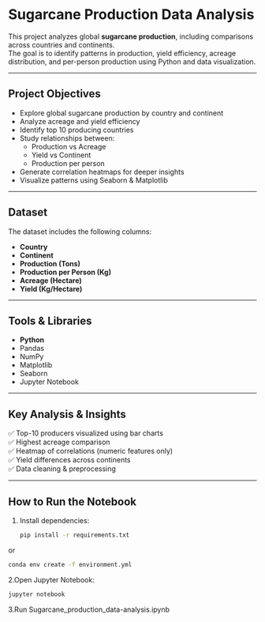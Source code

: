 #  Sugarcane Production Data Analysis

This project analyzes global **sugarcane production**, including comparisons across countries and continents.  
The goal is to identify patterns in production, yield efficiency, acreage distribution, and per-person production using Python and data visualization.

---

##  Project Objectives
- Explore global sugarcane production by country and continent  
- Analyze acreage and yield efficiency  
- Identify top 10 producing countries  
- Study relationships between:
  - Production vs Acreage  
  - Yield vs Continent  
  - Production per person  
- Generate correlation heatmaps for deeper insights  
- Visualize patterns using Seaborn & Matplotlib  

---

##  Dataset
The dataset includes the following columns:
- **Country**
- **Continent**
- **Production (Tons)**
- **Production per Person (Kg)**
- **Acreage (Hectare)**
- **Yield (Kg/Hectare)**

---

##  Tools & Libraries
- **Python**
- Pandas  
- NumPy  
- Matplotlib  
- Seaborn  
- Jupyter Notebook  

---

##  Key Analysis & Insights
✅ Top-10 producers visualized using bar charts  
✅ Highest acreage comparison  
✅ Heatmap of correlations (numeric features only)  
✅ Yield differences across continents  
✅ Data cleaning & preprocessing  

---

##  How to Run the Notebook
1. Install dependencies:
   ```bash
   pip install -r requirements.txt
   ```
or
``` bash
conda env create -f environment.yml
```
2.Open Jupyter Notebook:
```bash
jupyter notebook
```
3.Run Sugarcane_production_data-analysis.ipynb
